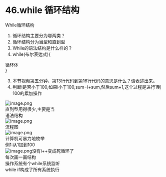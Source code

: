 # 46.while 循环结构

While循环结构<br />

1. 循环结构主要分为哪两类？
  1. 循环结构分为当型和直到型
2. While的语法结构是什么样的？
  1. while(布尔表达式){

循环体<br />}

3. 本节视频第五分钟，第13行代码到第16行代码的意思是什么？请表述出来。
  1. 判断i是否小于100,如果i小于100,sum=i+sum,然后sum+1,这个过程是进行1到100的累加操作

![image.png](https://cdn.nlark.com/yuque/0/2019/png/349894/1559098633145-564b1a5d-47b2-475b-a095-f013530866d8.png#align=left&display=inline&height=64&name=image.png&originHeight=64&originWidth=586&size=30105&status=done&width=586)<br />直到型用得很少,主要是当<br />语法结构<br />![image.png](https://cdn.nlark.com/yuque/0/2019/png/349894/1559098666263-ab3b50bb-d844-439e-8a25-5e0462622dfb.png#align=left&display=inline&height=75&name=image.png&originHeight=75&originWidth=164&size=12147&status=done&width=164)<br />流程图<br />![image.png](https://cdn.nlark.com/yuque/0/2019/png/349894/1559098679266-bfa77cfe-f86a-47f0-973f-c36a607d7311.png#align=left&display=inline&height=211&name=image.png&originHeight=211&originWidth=193&size=14180&status=done&width=193)<br />计算机可暴力地枚举<br />例1:从1加到100<br />![image.png](https://cdn.nlark.com/yuque/0/2019/png/349894/1559098995566-cfb2a185-3fcd-4e54-b5e4-b114d817cb17.png#align=left&display=inline&height=192&name=image.png&originHeight=192&originWidth=258&size=38613&status=done&width=258)没有i++变成死循环了<br />每次画一画结构<br />操作系统有个while系统监听<br />while if构成了所有系统执行




